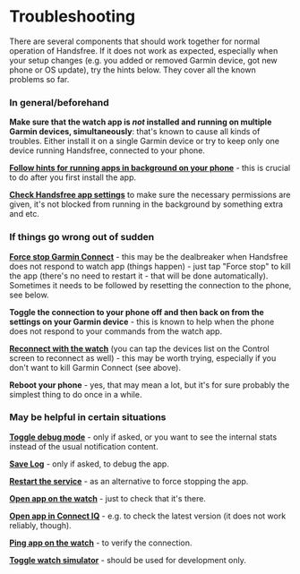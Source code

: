 # Troubleshooting

There are several components that should work together for normal operation of Handsfree. If it does not work as expected, especially when your setup changes (e.g. you added or removed Garmin device, got new phone or OS update), try the hints below. They cover all the known problems so far.

### In general/beforehand

**Make sure that the watch app is _not_ installed and running on multiple Garmin devices, simultaneously**: that's known to cause all kinds of troubles. Either install it on a single Garmin device or try to keep only one device running Handsfree, connected to your phone.

**[Follow hints for running apps in background on your phone](do://doki)** - this is crucial to do after you first install the app.

**[Check Handsfree app settings](do://settings)** to make sure the necessary permissions are given, it's not blocked from running in the background by something extra and etc.

### If things go wrong out of sudden

**[Force stop Garmin Connect](do://garmin-connect-settings)** - this may be the dealbreaker when Handsfree does not respond to watch app (things happen) - just tap "Force stop" to kill the app (there's no need to restart it - that will be done automatically). Sometimes it needs to be followed by resetting the connection to the phone, see below.

**Toggle the connection to your phone off and then back on from the settings on your Garmin device** - this is known to help when the phone does not respond to your commands from the watch app.

**[Reconnect with the watch](do://reconnect-connectiq)** (you can tap the devices list on the Control screen to reconnect as well) - this may be worth trying, especially if you don't want to kill Garmin Connect (see above).

**Reboot your phone** - yes, that may mean a lot, but it's for sure probably the simplest thing to do once in a while.

### May be helpful in certain situations

**[Toggle debug mode](do://toggle-debug-mode)** - only if asked, or you want to see the internal stats instead of the usual notification content.

**[Save Log](do://share-log)** - only if asked, to debug the app.

**[Restart the service](do://restart-service)** - as an alternative to force stopping the app.

**[Open app on the watch](do://open-watch-app)** - just to check that it's there.

**[Open app in Connect IQ](do://open-app-in-store)** - e.g. to check the latest version (it does not work reliably, though).

**[Ping app on the watch](do://ping)** - to verify the connection.

**[Toggle watch simulator](do://toggle-emulator-mode)** - should be used for development only.
